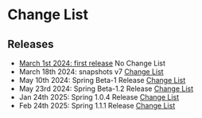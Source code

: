 # Change List

## Releases
- [March 1st 2024: first release](https://github.com/eosnetworkfoundation/bootstrap-private-network/tree/vMarch_01_2024) No Change List
- March 18th 2024: snapshots v7  [Change List](/changes/March182024.md)
- May 10th 2024: Spring Beta-1 Release [Change List](/changes/May102024.md)
- May 23rd 2024: Spring Beta-1.2 Release [Change List](/changes/May232024.md)
- Jan 24th 2025: Spring 1.0.4 Release [Change List](/changes/Jan242025.md)
- Feb 24th 2025: Spring 1.1.1 Release [Change List](/changes/Feb242025.md)

